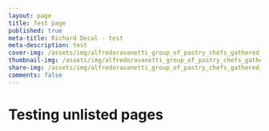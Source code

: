 ```yaml
---
layout: page 
title: Test page
published: true 
meta-title: Richard Decal - test
meta-description: test
cover-img: /assets/img/alfredoravanetti_group_of_pastry_chefs_gathered_and_making_colo.webp
thumbnail-img: /assets/img/alfredoravanetti_group_of_pastry_chefs_gathered_and_making_colo.webp
share-img: /assets/img/alfredoravanetti_group_of_pastry_chefs_gathered_and_making_colo.webp
comments: false
---
```


# Testing unlisted pages